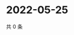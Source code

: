 # 2022-05-25

共 0 条

<!-- BEGIN WEIBO -->
<!-- 最后更新时间 Wed May 25 2022 21:29:56 GMT+0800 (China Standard Time) -->

<!-- END WEIBO -->
